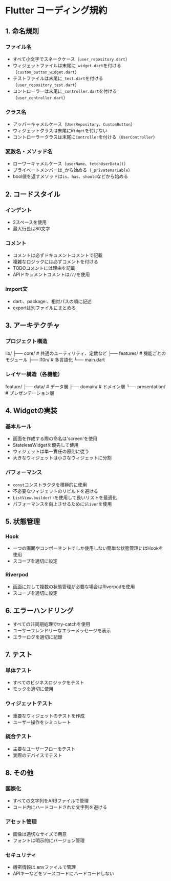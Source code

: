 # Flutter コーディング規約

## 1. 命名規則

### ファイル名
- すべて小文字でスネークケース（`user_repository.dart`）
- ウィジェットファイルは末尾に`_widget.dart`を付ける（`custom_button_widget.dart`）
- テストファイルは末尾に`_test.dart`を付ける（`user_repository_test.dart`）
- コントローラーは末尾に`_controller.dart`を付ける（`user_controller.dart`）

### クラス名
- アッパーキャメルケース（`UserRepository`、`CustomButton`）
- ウィジェットクラスは末尾に`Widget`を付けない
- コントローラークラスは末尾に`Controller`を付ける（`UserController`）

### 変数名・メソッド名
- ローワーキャメルケース（`userName`、`fetchUserData()`）
- プライベートメンバーは`_`から始める（`_privateVariable`）
- bool値を返すメソッドは`is`、`has`、`should`などから始める

## 2. コードスタイル

### インデント
- 2スペースを使用
- 最大行長は80文字

### コメント
- コメントは必ずドキュメントコメントで記載
- 複雑なロジックには必ずコメントを付ける
- TODOコメントには理由を記載
- APIドキュメントコメントは`///`を使用

### import文
- dart:、package:、相対パスの順に記述
- exportは別ファイルにまとめる

## 3. アーキテクチャ

### プロジェクト構造
lib/
├── core/ # 共通のユーティリティ、定数など
├── features/ # 機能ごとのモジュール
├── l10n/ # 多言語化
└── main.dart
### レイヤー構造（各機能）
feature/
├── data/ # データ層
├── domain/ # ドメイン層
└── presentation/ # プレゼンテーション層

## 4. Widgetの実装

### 基本ルール
- 画面を作成する際の命名は'screen'を使用
- StatelessWidgetを優先して使用
- ウィジェットは単一責任の原則に従う
- 大きなウィジェットは小さなウィジェットに分割

### パフォーマンス
- `const`コンストラクタを積極的に使用
- 不必要なウィジェットのリビルドを避ける
- `ListView.builder()`を使用して長いリストを最適化
- パフォーマンスを向上させるために`Sliver`を使用

## 5. 状態管理

### Hook
- 一つの画面やコンポーネントでしか使用しない簡単な状態管理にはHookを使用
- スコープを適切に設定

### Riverpod
- 画面に対して複数の状態管理が必要な場合はRiverpodを使用
- スコープを適切に設定

## 6. エラーハンドリング

- すべての非同期処理でtry-catchを使用
- ユーザーフレンドリーなエラーメッセージを表示
- エラーログを適切に記録

## 7. テスト

### 単体テスト
- すべてのビジネスロジックをテスト
- モックを適切に使用

### ウィジェットテスト
- 重要なウィジェットのテストを作成
- ユーザー操作をシミュレート

### 統合テスト
- 主要なユーザーフローをテスト
- 実際のデバイスでテスト

## 8. その他

### 国際化
- すべての文字列をARBファイルで管理
- コード内にハードコードされた文字列を避ける

### アセット管理
- 画像は適切なサイズで用意
- フォントは明示的にバージョン管理

### セキュリティ
- 機密情報は.envファイルで管理
- APIキーなどをソースコードにハードコードしない